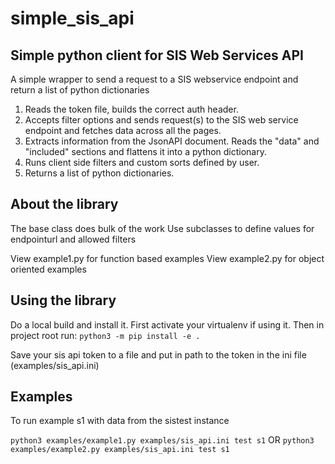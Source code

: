 # simple_sis_api
## Simple python client for SIS Web Services API

A simple wrapper to send a request to a SIS webservice endpoint and return a list of python dictionaries

1. Reads the token file, builds the correct auth header.
2. Accepts filter options and sends request(s) to the SIS web service endpoint and fetches data across all the pages.
3. Extracts information from the JsonAPI document. Reads the "data" and "included" sections and flattens it into a python dictionary.
4. Runs client side filters and custom sorts defined by user.
5. Returns a list of python dictionaries.

## About the library
The base class does bulk of the work
Use subclasses to define values for endpointurl and allowed filters

View example1.py for function based examples
View example2.py for object oriented examples

## Using the library
Do a local build and install it. First activate your virtualenv if using it. Then in project root run:
`python3 -m pip install -e .`

Save your sis api token to a file and put in path to the token in the ini file (examples/sis_api.ini)

## Examples
To run example s1 with data from the sistest instance

`python3 examples/example1.py examples/sis_api.ini test s1`
OR
`python3 examples/example2.py examples/sis_api.ini test s1`

